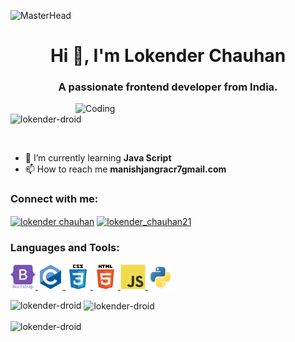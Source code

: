 ![MasterHead](https://www.digitaladlectio.com/wp-content/uploads/2020/04/New-PNC-Animated-Banners.gif)
<h1 align="center">Hi 👋, I'm Lokender Chauhan</h1>
<h3 align="center">A passionate frontend developer from India.</h3>
<img align="right" alt="Coding" width="400"  width="400" src="https://cdn.dribbble.com/users/1162077/screenshots/3848914/programmer.gif">

<p align="left"> <img src="https://komarev.com/ghpvc/?username=lokender-droid&label=Profile%20views&color=0e75b6&style=flat" alt="lokender-droid" /> </p>

<p align="left"> <a href="https://twitter.com/" target="blank"><img src="https://img.shields.io/twitter/follow/?logo=twitter&style=for-the-badge" alt="" /></a> </p>

- 🌱 I’m currently learning **Java Script**
- 📫 How to reach me **manishjangracr7gmail.com**

<h3 align="left">Connect with me:</h3>
<p align="left">
<a href="https://linkedin.com/in/lokender chauhan" target="blank"><img align="center" src="https://raw.githubusercontent.com/rahuldkjain/github-profile-readme-generator/master/src/images/icons/Social/linked-in-alt.svg" alt="lokender chauhan" height="30" width="40" /></a>
<a href="https://instagram.com/lokender_chauhan21" target="blank"><img align="center" src="https://raw.githubusercontent.com/rahuldkjain/github-profile-readme-generator/master/src/images/icons/Social/instagram.svg" alt="lokender_chauhan21" height="30" width="40" /></a>
</p>

<h3 align="left">Languages and Tools:</h3>
<p align="left"> <a href="https://getbootstrap.com" target="_blank" rel="noreferrer"> <img src="https://raw.githubusercontent.com/devicons/devicon/master/icons/bootstrap/bootstrap-plain-wordmark.svg" alt="bootstrap" width="40" height="40"/> </a> <a href="https://www.cprogramming.com/" target="_blank" rel="noreferrer"> <img src="https://raw.githubusercontent.com/devicons/devicon/master/icons/c/c-original.svg" alt="c" width="40" height="40"/> </a> <a href="https://www.w3schools.com/css/" target="_blank" rel="noreferrer"> <img src="https://raw.githubusercontent.com/devicons/devicon/master/icons/css3/css3-original-wordmark.svg" alt="css3" width="40" height="40"/> </a> <a href="https://www.w3.org/html/" target="_blank" rel="noreferrer"> <img src="https://raw.githubusercontent.com/devicons/devicon/master/icons/html5/html5-original-wordmark.svg" alt="html5" width="40" height="40"/> </a> <a href="https://developer.mozilla.org/en-US/docs/Web/JavaScript" target="_blank" rel="noreferrer"> <img src="https://raw.githubusercontent.com/devicons/devicon/master/icons/javascript/javascript-original.svg" alt="javascript" width="40" height="40"/> </a> <a href="https://www.python.org" target="_blank" rel="noreferrer"> <img src="https://raw.githubusercontent.com/devicons/devicon/master/icons/python/python-original.svg" alt="python" width="40" height="40"/> </a> </p>

<p><img align="left" src="https://github-readme-stats.vercel.app/api/top-langs?username=lokender-droid&show_icons=true&locale=en&layout=compact" alt="lokender-droid" /></p>

<p>&nbsp;<img align="center" src="https://github-readme-stats.vercel.app/api?username=lokender-droid&show_icons=true&locale=en" alt="lokender-droid" /></p>

<p><img align="center" src="https://github-readme-streak-stats.herokuapp.com/?user=lokender-droid&" alt="lokender-droid" /></p>
